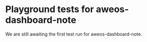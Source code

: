 # Playground tests for aweos-dashboard-note
We are still awaiting the first test run for aweos-dashboard-note.
